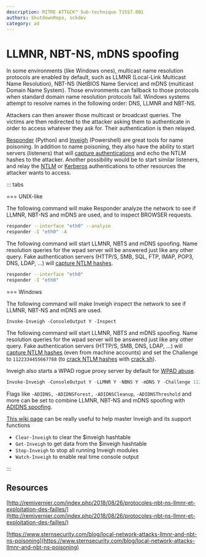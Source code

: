```yaml
---
description: MITRE ATT&CK™ Sub-technique T1557.001
authors: ShutdownRepo, sckdev
category: ad
---
```


# LLMNR, NBT-NS, mDNS spoofing

In some environments (like Windows ones), multicast name resolution protocols are enabled by default, such as LLMNR (Local-Link Multicast Name Resolution), NBT-NS (NetBIOS Name Service) and mDNS (multicast Domain Name System). Those environments can fallback to those protocols when standard domain name resolution protocols fail. Windows systems attempt to resolve names in the following order: DNS, LLMNR and NBT-NS.

Attackers can then answer those multicast or broadcast queries. The victims are then redirected to the attacker asking them to authenticate in order to access whatever they ask for. Their authentication is then relayed.

[Responder](https://github.com/lgandx/Responder) (Python) and [Inveigh](https://github.com/Kevin-Robertson/Inveigh) (Powershell) are great tools for name poisoning. In addition to name poisoning, they also have the ability to start servers (listeners) that will [capture authentications](../ntlm/capture.md) and echo the NTLM hashes to the attacker. Another possibility would be to start similar listeners, and relay the [NTLM](../ntlm/relay.md) or [Kerberos](../kerberos/relay.md#abuse-from-multicast-poisoning) authentications to other resources the attacker wants to access.

::: tabs

=== UNIX-like

The following command will make Responder analyze the network to see if LLMNR, NBT-NS and mDNS are used, and to inspect BROWSER requests.

```bash
responder --interface "eth0" --analyze
responder -I "eth0" -A
```

The following command will start LLMNR, NBTS and mDNS spoofing. Name resolution queries for the wpad server will be answered just like any other query. Fake authentication servers (HTTP/S, SMB, SQL, FTP, IMAP, POP3, DNS, LDAP, ...) will [capture NTLM hashes](../ntlm/capture.md).

```bash
responder --interface "eth0"
responder -I "eth0"
```


=== Windows

The following command will make Inveigh inspect the network to see if LLMNR, NBT-NS and mDNS are used.

```powerquery
Invoke-Inveigh -ConsoleOutput Y -Inspect
```

The following command will start LLMNR, NBTS and mDNS spoofing. Name resolution queries for the wpad server will be answered just like any other query. Fake authentication servers (HTTP/S, SMB, DNS, LDAP, ...) will [capture NTLM hashes](../ntlm/capture.md) (even from machine accounts) and set the Challenge to `1122334455667788` (to [crack NTLM hashes](../credentials/cracking.md#practice) with [crack.sh](https://crack.sh/)).

Inveigh also starts a WPAD rogue proxy server by default for [WPAD abuse](wpad-spoofing.md).

```powershell
Invoke-Inveigh -ConsoleOutput Y -LLMNR Y -NBNS Y -mDNS Y -Challenge 1122334455667788 -MachineAccounts Y
```

Flags like `-ADIDNS,` `-ADIDNSForest,` `-ADIDNSCleanup`, `-ADIDNSThreshold` and more can be set to combine LLMNR, NBT-NS and mDNS spoofing with [ADIDNS spoofing](adidns-spoofing.md).

[This wiki page](https://github.com/Kevin-Robertson/Inveigh/wiki/Basics) can be really useful to help master Inveigh and its support functions

* `Clear-Inveigh` to clear the $inveigh hashtable
* `Get-Inveigh` to get data from the $inveigh hashtable
* `Stop-Inveigh` to stop all running Inveigh modules
* `Watch-Inveigh` to enable real time console output

:::


## Resources

[http://remivernier.com/index.php/2018/08/26/protocoles-nbt-ns-llmnr-et-exploitation-des-failles/](http://remivernier.com/index.php/2018/08/26/protocoles-nbt-ns-llmnr-et-exploitation-des-failles/)

[https://www.sternsecurity.com/blog/local-network-attacks-llmnr-and-nbt-ns-poisoning](https://www.sternsecurity.com/blog/local-network-attacks-llmnr-and-nbt-ns-poisoning)
